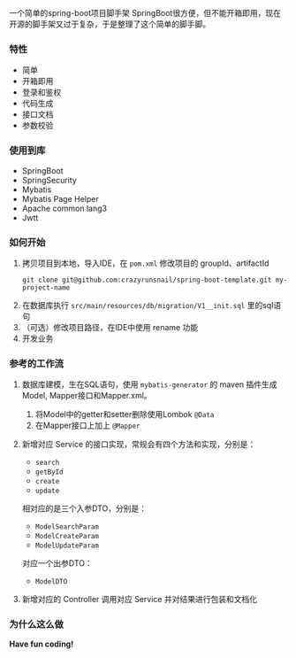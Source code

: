 一个简单的spring-boot项目脚手架
SpringBoot很方便，但不能开箱即用，现在开源的脚手架又过于复杂，于是整理了这个简单的脚手脚。

### 特性
- 简单
- 开箱即用
- 登录和鉴权
- 代码生成
- 接口文档
- 参数校验

### 使用到库
- SpringBoot
- SpringSecurity
- Mybatis
- Mybatis Page Helper
- Apache common lang3
- Jwtt

### 如何开始
1. 拷贝项目到本地，导入IDE，在 `pom.xml` 修改项目的 groupId、artifactId
    ```shell
    git clone git@github.com:crazyrunsnail/spring-boot-template.git my-project-name
    ```
2. 在数据库执行 `src/main/resources/db/migration/V1__init.sql` 里的sql语句
3. （可选）修改项目路径，在IDE中使用 rename 功能
4. 开发业务

### 参考的工作流
1. 数据库建模，生在SQL语句，使用 `mybatis-generator` 的 maven 插件生成 Model, Mapper接口和Mapper.xml。
   1. 将Model中的getter和setter删除使用Lombok `@Data`
   2. 在Mapper接口上加上 `@Mapper`
2. 新增对应 Service 的接口实现，常规会有四个方法和实现，分别是：
   - `search` 
   - `getById` 
   - `create` 
   - `update`
   
   相对应的是三个入参DTO，分别是：
   - `ModelSearchParam` 
   - `ModelCreateParam` 
   - `ModelUpdateParam`
   
   对应一个出参DTO：
   - `ModelDTO`
3. 新增对应的 Controller 调用对应 Service 并对结果进行包装和文档化

### 为什么这么做

**Have fun coding!**
